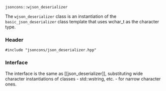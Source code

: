     jsoncons::wjson_deserializer

The `wjson_deserializer` class is an instantiation of the `basic_json_deserializer` class template that uses wchar_t as the character type.

### Header

    #include "jsoncons/json_deserializer.hpp"

### Interface

The interface is the same as [[json_deserializer]], substituting wide character instantiations of classes - std::wstring, etc. - for narrow character ones.


